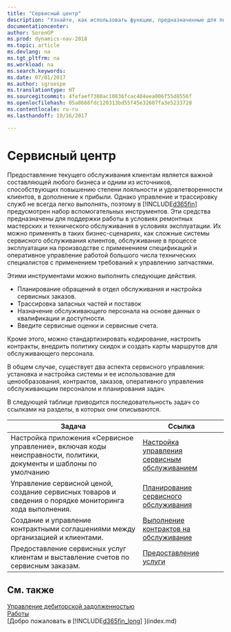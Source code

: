 ```yaml
---
title: "Сервисный центр"
description: "Узнайте, как использовать функции, предназначенные для поддержки операций ремонтной мастерской и выездного обслуживания."
documentationcenter: 
author: SorenGP
ms.prod: dynamics-nav-2018
ms.topic: article
ms.devlang: na
ms.tgt_pltfrm: na
ms.workload: na
ms.search.keywords: 
ms.date: 07/01/2017
ms.author: sgroespe
ms.translationtype: HT
ms.sourcegitcommit: 4fefaef7380ac10836fcac404eea006f55d8556f
ms.openlocfilehash: 05a8666fdc120313bd55f45e32607fa3e5233728
ms.contentlocale: ru-ru
ms.lasthandoff: 10/16/2017

---
```

# <a name="service-management"></a>Сервисный центр
Предоставление текущего обслуживания клиентам является важной составляющей любого бизнеса и одним из источников, способствующих повышению степени лояльности и удовлетворенности клиентов, в дополнение к прибыли. Однако управление и трассировку служб не всегда легко выполнять, поэтому в [!INCLUDE[d365fin](includes/d365fin_md.md)] предусмотрен набор вспомогательных инструментов. Эти средства предназначены для поддержки работы в условиях ремонтных мастерских и технического обслуживания в условиях эксплуатации. Их можно применять в таких бизнес-сценариях, как сложные системы сервисного обслуживания клиентов, обслуживание в процессе эксплуатации на производстве с применением спецификаций и оперативное управление работой большого числа технических специалистов с применением требований к управлению запчастями.  

 Этими инструментами можно выполнить следующие действия.  

* Планирование обращений в отдел обслуживания и настройка сервисных заказов.  
* Трассировка запасных частей и поставок  
* Назначение обслуживающего персонала на основе данных о квалификации и доступности.  
* Введите сервисные оценки и сервисные счета.  

Кроме этого, можно стандартизировать кодирование, настроить контракты, внедрить политику скидок и создать карты маршрутов для обслуживающего персонала.  

В общем случае, существует два аспекта сервисного управления: установка и настройка системы и ее использование для ценообразования, контрактов, заказов, оперативного управления обслуживающим персоналом и планирования задач.  

В следующей таблице приводится последовательность задач со ссылками на разделы, в которых они описываются.   

|**Задача**|**Ссылка**|  
|------------|-------------|  
|Настройка приложения «Сервисное управление», включая коды неисправности, политики, документы и шаблоны по умолчанию|[Настройка управления сервисным обслуживанием](service-setup-service.md)|  
|Управление сервисной ценой, создание сервисных товаров и сведения о порядке мониторинга хода выполнения.|[Планирование сервисного обслуживания](service-plan-service.md)|  
|Создание и управление контрактными соглашениями между организацией и клиентами.|[Выполнение контрактов на обслуживание](service-fulfill-service-contracts.md)|  
|Предоставление сервисных услуг клиентам и выставление счетов по сервисным заказам.|[Предоставление услуги](service-deliver-service.md)|  

## <a name="see-also"></a>См. также  
[Управление дебиторской задолженностью](receivables-manage-receivables.md)   
[Работы](projects-how-create-jobs.md)   
[Добро пожаловать в [!INCLUDE[d365fin_long](includes/d365fin_long_md.md)] ](index.md)


